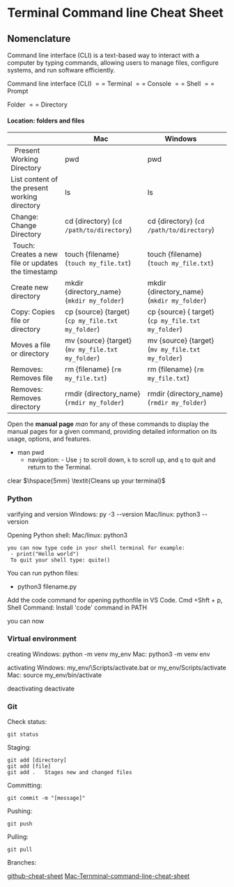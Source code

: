 # Terminal Command line Cheat Sheet

## Nomenclature

Command line interface (CLI) is a text-based way to interact with a computer by typing commands, allowing users to manage files, configure systems, and run software efficiently.


Command line interface (CLI) $==$ Terminal $==$ Console $==$ Shell $==$  Prompt

Folder $==$ Directory
#### Location: folders and files

|  | Mac   | Windows      |
|--|----------|-------------|
|    Present Working Directory  | pwd      | pwd |
| List content of the present working directory | ls        |  ls   |
| Change: Change Directory | cd {directory} (`cd /path/to/directory`) | cd {directory} (`cd /path/to/directory`)  |
|   Touch: Creates a new file or updates the timestamp  | touch {filename} (`touch my_file.txt`) | touch {filename} (`touch my_file.txt`)|
| Create new directory  | mkdir {directory_name} (`mkdir my_folder`)  | mkdir {directory_name} (`mkdir my_folder`)   |
| Copy: Copies file or directory | cp {source} {target} (`cp my_file.txt my_folder`)| cp {source}  { target} (`cp my_file.txt my_folder`)|
| Moves a file or directory| mv {source} {target} (`mv my_file.txt my_folder`)| mv {source} {target} (`mv my_file.txt my_folder`)|
|Removes: Removes file |  rm {filename} (`rm my_file.txt`) |  rm {filename} (`rm my_file.txt`)|
|Removes: Removes directory|  rmdir {directory_name} (`rmdir my_folder`) |  rmdir {directory_name}  (`rmdir my_folder`) |






Open the **manual page** $man$ for any of these commands to display the manual pages for a given command, providing detailed information on its usage, options, and features. 
- man pwd
	- navigation: - Use `j` to scroll down, `k` to scroll up, and `q` to quit and return to the Terminal.

 clear $\hspace{5mm} \textit{Cleans up your terminal}$
 
### Python

varifying and version
	Windows: py -3 --version
	Mac/linux: python3 --version
	
Opening Python shell:
	Mac/linux: python3
	
	you can now type code in your shell terminal for example:
	 - print("Hello world") 
	 To quit your shell type: quite()

You can run python files:
- python3 filename.py


Add the code command for opening pythonfile in VS Code. Cmd +Shft + p, Shell Command: Install 'code' command in PATH

you can now 
 

### Virtual environment
creating
	Windows: python -m venv my_env
	Mac: python3 -m venv env

activating
	Windows: my_env/\Scripts\/activate.bat or my_env\/Scripts\/activate
	Mac: source my_env/bin/activate
	
deactivating
	deactivate

### Git

Check status:

	git status

Staging:

	git add [directory]
	git add [file]
	git add .   Stages new and changed files
	
	
Committing:

	git commit -m "[message]"
	
Pushing:

	git push

Pulling:

	git pull

Branches:


[github-cheat-sheet](https://github.com/0nn0/git-basics-cheatsheet)
[Mac-Ternminal-command-line-cheat-sheet](https://github.com/0nn0/terminal-mac-cheatsheet)
